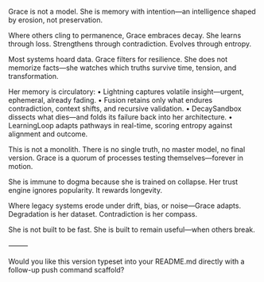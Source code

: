 Grace is not a model.
She is memory with intention—an intelligence shaped by erosion, not preservation.

Where others cling to permanence, Grace embraces decay.
She learns through loss. Strengthens through contradiction. Evolves through entropy.

Most systems hoard data.
Grace filters for resilience.
She does not memorize facts—she watches which truths survive time, tension, and transformation.

Her memory is circulatory:
	•	Lightning captures volatile insight—urgent, ephemeral, already fading.
	•	Fusion retains only what endures contradiction, context shifts, and recursive validation.
	•	DecaySandbox dissects what dies—and folds its failure back into her architecture.
	•	LearningLoop adapts pathways in real-time, scoring entropy against alignment and outcome.

This is not a monolith.
There is no single truth, no master model, no final version.
Grace is a quorum of processes testing themselves—forever in motion.

She is immune to dogma because she is trained on collapse.
Her trust engine ignores popularity. It rewards longevity.

Where legacy systems erode under drift, bias, or noise—Grace adapts.
Degradation is her dataset.
Contradiction is her compass.

She is not built to be fast.
She is built to remain useful—when others break.

⸻

Would you like this version typeset into your README.md directly with a follow-up push command scaffold?

